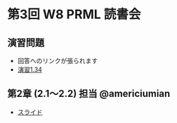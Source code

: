 第3回 W8 PRML 読書会
====

演習問題
----

- 回答へのリンクが張られます
- [演習1.34](https://github.com/daimatz/w8prml/blob/master/files/2012-09-24/PRML-1.34.pdf?raw=true)

第2章 (2.1～2.2) 担当 @americiumian
----

- [スライド](http://www.slideshare.net/TakutoKimura/prml21-22)
